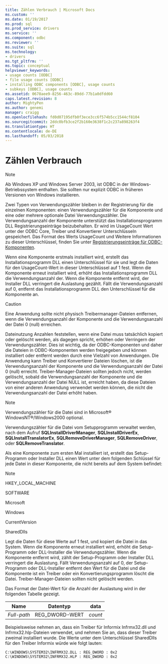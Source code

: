 ```yaml
---
title: Zählen Verbrauch | Microsoft Docs
ms.custom: ''
ms.date: 01/19/2017
ms.prod: sql
ms.prod_service: drivers
ms.service: ''
ms.component: odbc
ms.reviewer: ''
ms.suite: sql
ms.technology:
- drivers
ms.tgt_pltfrm: ''
ms.topic: conceptual
helpviewer_keywords:
- usage counts [ODBC]
- file usage counts [ODBC]
- installing ODBC components [ODBC], usage counts
- subkeys [ODBC], usage counts
ms.assetid: 0678aee9-8256-463c-89dd-77b1a0dfdd60
caps.latest.revision: 8
author: MightyPen
ms.author: genemi
manager: craigg
ms.openlocfilehash: fd0d07195dfb0f3ece3cc6f574b5cc1544cf8104
ms.sourcegitcommit: 2ddc0bfb3ce2f2b160e3638f1c2c237a898263f4
ms.translationtype: HT
ms.contentlocale: de-DE
ms.lasthandoff: 05/03/2018
---
```

# <a name="usage-counting"></a>Zählen Verbrauch
> [!NOTE]  
>  Ab Windows XP und Windows Server 2003, ist ODBC in der Windows-Betriebssystem enthalten. Sie sollten nur explizit ODBC in früheren Versionen von Windows installieren.  
  
 Zwei Typen von Verwendungszähler bleiben in der Registrierung für die einzelnen Komponenten: einen Verwendungszähler für die Komponente und eine oder mehrere optionale Datei Verwendungszähler. Die Verwendungsanzahl der Komponente unterstützt das Installationsprogramm DLL Registrierungseinträge beizubehalten. Er wird im UsageCount Wert unter der ODBC Core, Treiber und Konvertierer Unterschlüsseln gespeichert. Das Format des Werts UsageCount und Weitere Informationen zu dieser Unterschlüssel, finden Sie unter [Registrierungseinträge für ODBC-Komponenten](../../../odbc/reference/install/registry-entries-for-odbc-components.md).  
  
 Wenn eine Komponente erstmals installiert wird, erstellt das Installationsprogramm DLL einen Unterschlüssel für sie und legt die Daten für den UsageCount-Wert in dieser Unterschlüssel auf 1 fest. Wenn die Komponente erneut installiert wird, erhöht das Installationsprogramm DLL die Verwendungsanzahl der. Wenn die Komponente entfernt wird, der Installer DLL verringert die Auslastung gezählt. Fällt die Verwendungsanzahl auf 0, entfernt das Installationsprogramm DLL den Unterschlüssel für die Komponente an.  
  
> [!CAUTION]  
>  Eine Anwendung sollte nicht physisch Treibermanager-Dateien entfernen, wenn die Verwendungsanzahl der Komponente und die Verwendungsanzahl der Datei 0 (null) erreichen.  
  
 Dateinutzung Anzahlen feststellen, wenn eine Datei muss tatsächlich kopiert oder gelöscht werden, als dagegen spricht, erhöhen oder Verringern der Verwendungszähler. Dies ist wichtig, da der ODBC-Komponenten und daher die Dateien in ODBC-Komponenten werden freigegeben und können installiert oder entfernt werden durch eine Vielzahl von Anwendungen. Die Anwendung kann Treiber und Konvertierer Dateien löschen, ist die Verwendungsanzahl der Komponente und die Verwendungsanzahl der Datei 0 (null) erreicht. Treiber-Manager-Dateien sollten jedoch nicht, werden gelöscht, sobald die Verwendungsanzahl der Komponente und die Verwendungsanzahl der Datei NULL ist, erreicht haben, da diese Dateien von einer anderen Anwendung verwendet werden können, die nicht die Verwendungsanzahl der Datei erhöht haben.  
  
> [!NOTE]  
>  Verwendungszähler für die Datei sind in Microsoft® WindowsNT®/Windows2000 optional.  
  
 Verwendungszähler für die Datei vom Setupprogramm verwaltet werden, nach dem Aufruf **SQLInstallDriverManager**, **SQLInstallDriverEx**, **SQLInstallTranslatorEx**, **SQLRemoveDriverManager**, **SQLRemoveDriver**, oder **SQLRemoveTranslator**.  
  
 Als eine Komponente zum ersten Mal installiert ist, erstellt das Setup-Programm oder Installer DLL einen Wert unter dem folgenden Schlüssel für jede Datei in dieser Komponente, die nicht bereits auf dem System befindet:  
  
> [!NOTE]  
>  HKEY_LOCAL_MACHINE  
>   
>  SOFTWARE  
>   
>  Microsoft  
>   
>  Windows  
>   
>  CurrentVersion  
>   
>  SharedDlls  
  
 Legt die Daten für diese Werte auf 1 fest, und kopiert die Datei in das System. Wenn die Komponente erneut installiert wird, erhöht die Setup-Programm oder DLL-Installer die Verwendungszähler. Wenn die Komponente entfernt wird, zählt der Setup-Programm oder Installer DLL verringert die Auslastung. Fällt Verwendungsanzahl auf 0, der Setup-Programm oder DLL-Installer entfernt den Wert für die Datei und die Komponente ist ein Treiber oder ein Konvertierungsprogramm löscht die Datei. Treiber-Manager-Dateien sollten nicht gelöscht werden.  
  
 Das Format der Datei-Wert für die Anzahl der Auslastung wird in der folgenden Tabelle gezeigt.  
  
|Name|Datentyp|data|  
|----------|---------------|----------|  
|*Full-path*|REG_DWORD-WERT|*count*|  
  
 Beispielsweise nehmen an, dass ein Treiber für Informix Infrmx32.dll und Infrmx32.hlp-Dateien verwendet, und nehmen Sie an, dass dieser Treiber zweimal installiert wurde. Die Werte unter dem Unterschlüssel SharedDlls für den Treiber Informix würde wie folgt lauten:  
  
```  
C:\WINDOWS\SYSTEM32\INFRMX32.DLL : REG_DWORD : 0x2  
C:\WINDOWS\SYSTEM32\INFRMX32.HLP : REG_DWORD : 0x2  
```
